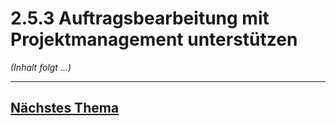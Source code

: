 # 2.5.3 Auftragsbearbeitung mit Projektmanagement unterstützen

*(Inhalt folgt ...)*


---

## [Nächstes Thema](../2.6_Arbeitsplatzcomputer_fuer_den_Einsatz_im_Betrieb_auswaehlen_und_begruenden/2.6_Arbeitsplatzcomputer_fuer_den_Einsatz_im_Betrieb_auswaehlen_und_begruenden.md)